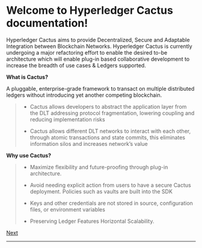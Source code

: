 Welcome to Hyperledger Cactus documentation!
=========================================================================================================================

Hyperledger Cactus aims to provide Decentralized, Secure and Adaptable Integration between Blockchain Networks. Hyperledger Cactus is currently undergoing a major refactoring effort to enable the desired to-be architecture which will enable plug-in based collaborative development to increase the breadth of use cases & Ledgers supported.

**What is Cactus?**

A pluggable, enterprise-grade framework to transact on multiple distributed ledgers without introducing yet another competing blockchain.

> *   Cactus allows developers to abstract the application layer from the DLT addressing protocol fragmentation, lowering coupling and reducing implementation risks​
>     
> *   Cactus allows different DLT networks to interact with each other, through atomic transactions and state commits, this eliminates information silos and increases network’s value​
>     

**Why use Cactus?**

> *   Maximize flexibility and future-proofing through plug-in architecture. ​
>     
> *   Avoid needing explicit action from users to have a secure Cactus deployment. Policies such as vaults are built into the SDK​
>     
> *   Keys and other credentials are not stored in source, configuration files, or environment variables​
>     
> *   Preserving Ledger Features Horizontal Scalability.​
>     

[Next](build.md "Hyperledger Cactus Build Instructions")

* * *

